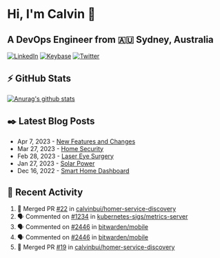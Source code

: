 # Hi, I'm Calvin 🍭
## A DevOps Engineer from 🇦🇺 Sydney, Australia</h3>

[![LinkedIn](https://img.shields.io/badge/-c–bui-0077B5?style=flat-square&labelColor=0077B5&logo=LinkedIn&logoColor=white)](https://www.linkedin.com/in/c-bui/)
[![Keybase](https://img.shields.io/badge/-calvinbui-ff6f21?style=flat-square&labelColor=ff6f21&logo=Keybase&logoColor=white)](https://keybase.io/calvinbui)
[![Twitter](https://img.shields.io/badge/-ASAPCalvin-1DA1F2?style=flat-square&labelColor=1DA1F2&logo=Twitter&logoColor=white)](https://twitter.com/ASAPCalvin)

<!-- https://github.com/rishavanand/github-profilinator -->
## ⚡ GitHub Stats
[![Anurag's github stats](https://github-readme-stats.vercel.app/api?username=calvinbui&count_private=true&hide_title=true)](https://github.com/anuraghazra/github-readme-stats)

<!-- https://github.com/gautamkrishnar/blog-post-workflow -->
## ✒️ Latest Blog Posts

<!-- BLOG-POST-LIST:START -->
- Apr 7, 2023 - [New Features and Changes](https://calvin.me/new-features-and-changes)
- Mar 27, 2023 - [Home Security](https://calvin.me/home-security)
- Feb 28, 2023 - [Laser Eye Surgery](https://calvin.me/laser-eye-surgery)
- Jan 27, 2023 - [Solar Power](https://calvin.me/solar-power)
- Dec 16, 2022 - [Smart Home Dashboard](https://calvin.me/smart-home-dashboard)

<!-- BLOG-POST-LIST:END -->

## 🏃‍ Recent Activity

<!--START_SECTION:activity-->
1. 🎉 Merged PR [#22](https://github.com/calvinbui/homer-service-discovery/pull/22) in [calvinbui/homer-service-discovery](https://github.com/calvinbui/homer-service-discovery)
2. 🗣 Commented on [#1234](https://github.com/kubernetes-sigs/metrics-server/issues/1234) in [kubernetes-sigs/metrics-server](https://github.com/kubernetes-sigs/metrics-server)
3. 🗣 Commented on [#2446](https://github.com/bitwarden/mobile/issues/2446) in [bitwarden/mobile](https://github.com/bitwarden/mobile)
4. 🗣 Commented on [#2446](https://github.com/bitwarden/mobile/issues/2446) in [bitwarden/mobile](https://github.com/bitwarden/mobile)
5. 🎉 Merged PR [#19](https://github.com/calvinbui/homer-service-discovery/pull/19) in [calvinbui/homer-service-discovery](https://github.com/calvinbui/homer-service-discovery)
<!--END_SECTION:activity-->

